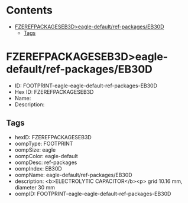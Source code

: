 



Contents
========

* [FZEREFPACKAGESEB3D>eagle-default/ref-packages/EB30D](#fzerefpackageseb3deagle-defaultref-packageseb30d)
	* [Tags](#tags)

# FZEREFPACKAGESEB3D>eagle-default/ref-packages/EB30D

- ID: FOOTPRINT-eagle-eagle-default-ref-packages-EB30D
- Hex ID: FZEREFPACKAGESEB3D
- Name: 
- Description: 

## Tags

- hexID: FZEREFPACKAGESEB3D
- oompType: FOOTPRINT
- oompSize: eagle
- oompColor: eagle-default
- oompDesc: ref-packages
- oompIndex: EB30D
- oompName: eagle-default/ref-packages/EB30D
- description: &lt;b&gt;ELECTROLYTIC CAPACITOR&lt;/b&gt;&lt;p&gt;&#xD;
grid 10.16 mm, diameter 30 mm
- oompID: FOOTPRINT-eagle-eagle-default-ref-packages-EB30D
